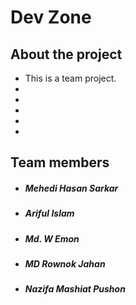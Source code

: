 # Dev Zone

## About the project

- This is a team project.
-
-
-
-
-

## Team members

- ##### Mehedi Hasan Sarkar
- ##### Ariful Islam
- ##### Md. W Emon
- ##### MD Rownok Jahan
- ##### Nazifa Mashiat Pushon
